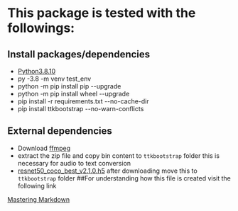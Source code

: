# This package is tested with the followings:
## Install packages/dependencies
* [Python3.8.10](https://www.python.org/ftp/python/3.8.10/python-3.8.10-amd64.exe)
* py -3.8 -m venv test_env
* python -m pip install pip --upgrade
* python -m pip install wheel --upgrade
* pip install -r requirements.txt --no-cache-dir
* pip install ttkbootstrap --no-warn-conflicts

## External dependencies
* Download [ffmpeg](https://github.com/BtbN/FFmpeg-Builds/releases/download/autobuild-2021-11-09-12-23/ffmpeg-n4.4.1-2-gcc33e73618-win64-lgpl-4.4.zip)
* extract the zip file and copy bin content to `ttkbootstrap` folder this is necessary for audio to text conversion
* [resnet50_coco_best_v2.1.0.h5](https://github.com/OlafenwaMoses/ImageAI/releases/download/1.0/resnet50_coco_best_v2.0.1.h5) after downloading move this to `ttkbootstrap` folder
##For understanding how this file is created visit the following link

[Mastering Markdown](https://guides.github.com/features/mastering-markdown/)

